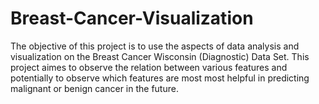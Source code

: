# Breast-Cancer-Visualization
The objective of this project is to use the aspects of data analysis and visualization on the Breast Cancer Wisconsin (Diagnostic) Data Set. This project aimes to observe the relation between various features and potentially to observe which features are most most helpful in predicting malignant or benign cancer in the future.
